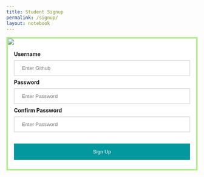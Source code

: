 ```yaml
---
title: Student Signup
permalink: /signup/
layout: notebook
---
```

<html>
<head>
<meta name="viewport" content="width=device-width, initial-scale=1">
<style>
form{
  background-color: #fff;
  border: 4px solid #b0ed8a
}  
input[type=text], input[type=password] {
  width: 100%;
  padding: 12px 20px;
  margin: 8px 0;
  border: 1px solid #ccc;
  box-sizing: border-box;
  b
}
button {
  background-color: #03989E;
  color: white;
  padding: 14px 20px;
  margin: 8px 0;
  border: none;
  width: 100%;
}
button:hover {
  opacity: 0.8;
}
img.avatar {
  border-radius: 50%;
}
.container {
  padding: 16px;
}
span.psw {
  float: right;
  padding-top: 16px;
}
/* Change styles for span and cancel button on extra small screens */
@media screen and (max-width: 300px) {
  span.psw {
     display: block;
     float: none;
  }
}
</style>
</head>
<body>
<form action="/action_page.php" method="post">
  <img src="https://media.istockphoto.com/vectors/colorful-birds-sitting-on-beautiful-trees-isolated-on-white-vector-id1290215420?k=20&m=1290215420&s=612x612&w=0&h=8clhSXAVOIorv-5Q0C5QNIBlAQDC8Vtn54uHj3TuaQc=">
  <div class="container">
    <label for="uname"><b>Username</b></label>
    <input type="text" placeholder="Enter Github" name="uname" required>
    <label for="psw"><b>Password</b></label>
    <input id="psw1" type="password" placeholder="Enter Password" name="psw" required>
      <label for="psw"><b>Confirm Password</b></label>
    <input id="psw2" type="password" placeholder="Enter Password" name="psw" required>
    <p id="error" style="color:red;"></p>
    <button onclick="pswSubmit()">Sign Up</button>
  </div>
</form>

</body>
</html>

<script>

  function pswSubmit(){
    if (document.getElementById("psw1").value == document.getElementById  ("psw2").value){
      window.location.replace("https://deimie.github.io/t10-tri1-frontend/");
    }
    else {
      document.getElementById("error").innerHTML = "Passwords do not match.";
    }
  }



</script> 